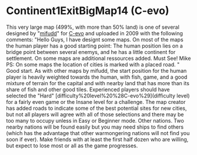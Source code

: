 # Continent1ExitBigMap14 (C-evo)

This very large map (499%, with more than 50% land) is one of several designed by "[mifudd](mifudd)" for [C-evo](C-evo) and uploaded in 2009 with the following comments:
"Hello Guys, I have designt some maps. On most of the maps the human player has a good starting point: The human position lies on a bridge point between several enemys, and he has a little continent for settlement. On some maps are additional ressources added. Must See! Mike PS: On some maps the location of cities is marked with a placed road. "
Good start.
As with other maps by mifudd, the start position for the human player is heavily weighted towards the human, with fish, game, and a good mixture of terrain for the capital and with nearby land that has more than its share of fish and other good tiles. Experienced players should have selected the "Hard" [difficulty%20level%20%28C-evo%29](difficulty level) for a fairly even game or the Insane level for a challenge. The map creator has added roads to indicate some of the best potential sites for new cities, but not all players will agree with all of those selections and there may be too many to occupy unless in Easy or Beginner mode.
Other nations.
Two nearby nations will be found easily but you may need ships to find others (which has the advantage that other warmongering nations will not find you soon if ever). Make friends with at least the first half dozen who are willing, but expect to lose most or all as the game progresses.